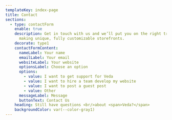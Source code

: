```yaml
---
templateKey: index-page
title: Contact
sections:
  - type: contactForm
    enable: true
    description: Get in touch with us and we’ll put you on the right track towards
      making unique, fully customizable storefronts.
    decorate: type1
    contactFormContent:
      nameLabel: Your name
      emailLabel: Your email
      websiteLabel: Your website
      optionsLabel: Choose an option
      options:
        - value: I want to get support for Veda
        - value: I want to hire a team develop my website
        - value: I want to post a guest post
        - value: Other
      messageLabel: Message
      buttonText: Contact Us
    heading: Still have questions <br/>about <span>Veda?</span>
    backgroundColor: var(--color-gray1)
---
```

